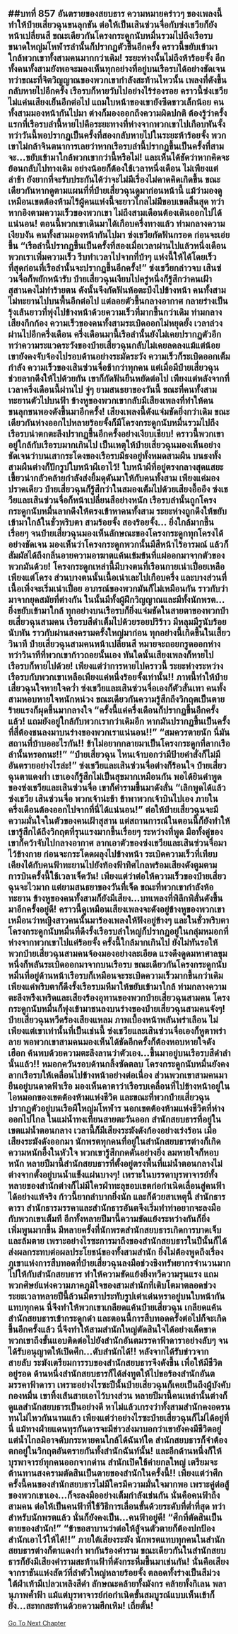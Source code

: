 ##บทที่ 857 อันตรายของสยบธาร
ความหมายคร่าวๆ ของเพลงนี้ทำให้ป๋ายเสี่ยวฉุนขนลุกชัน ต่อให้เป็นเสินซ่วนจื่อกับซ่งเชวียก็ยังหน้าเปลี่ยนสี ขณะเดียวกันโครงกระดูกนับหมื่นรวมไปถึงเรือรบขนาดใหญ่มโหฬารลำนั้นก็ปรากฏตัวขึ้นอีกครั้ง คราวนี้ขยับเข้ามาใกล้พวกเขาทั้งสามคนมากกว่าเดิม!
ระยะห่างนั้นไม่ถึงห้าร้อยจั้ง อีกทั้งคนทั้งสามยังพอจะมองเห็นทุกอย่างที่อยู่บนเรือรบได้อย่างชัดเจน ทว่าขณะที่จิตวิญญาณของพวกเขากำลังสะท้านไหวนั้น เพลงที่ดังขึ้นกลับหายไปอีกครั้ง เรือรบก็หายวับไปอย่างไร้ร่องรอย
คราวนี้ซ่งเชวียไม่แค่นเสียงเย็นอีกต่อไป แถมใบหน้าของเขายังซีดขาวเล็กน้อย คนทั้งสามมองหน้ากันไปมา ต่างก็มองออกถึงความผิดปกติ ต้องรู้ว่าครั้งแรกที่เรือรบลำนี้หายไปคือระยะทางที่ห่างจากพวกเขาไปเกือบพันจั้ง ทว่าวันนี้พอปรากฏเป็นครั้งที่สองกลับหายไปในระยะห้าร้อยจั้ง
พวกเขาไม่กล้าจินตนาการเลยว่าหากเรือรบลำนี้ปรากฏขึ้นเป็นครั้งที่สามจะ...ขยับเข้ามาใกล้พวกเขากว่านี้หรือไม่!
และเห็นได้ชัดว่าหากคิดจะย้อนกลับไปทางเดิม อย่างน้อยก็ต้องใช้เวลาหนึ่งเดือน ไม่เพียงแต่ล่าช้า ยังยากที่จะรับประกันได้ว่าจะไม่มีเรื่องไม่คาดคิดเกิดขึ้น ขณะเดียวกันหากดูตามแผนที่ที่ป๋ายเสี่ยวฉุนดูมาก่อนหน้านี้ แม้ว่ามองดูเหมือนเขตต้องห้ามไร้ผู้คนแห่งนี้จะยาวไกลไม่มีขอบเขตสิ้นสุด ทว่าหากอิงตามความเร็วของพวกเขา ไม่ถึงสามเดือนต้องเดินออกไปได้แน่นอน!
ตอนนี้พวกเขาเดินมาได้เกือบครึ่งทางแล้ว
ท่ามกลางความเงียบงัน คนทั้งสามมองหน้ากันไปมา ซ่งเชวียกัดฟันกรอด ก่อนจะเอ่ยขึ้น
“เรือลำนี้ปรากฏขึ้นเป็นครั้งที่สองเมื่อเวลาผ่านไปแล้วหนึ่งเดือน พวกเราเพิ่มความเร็ว รีบทำเวลาไปจากที่บ้าๆ แห่งนี้ให้ได้โดยเร็วที่สุดก่อนที่เรือลำนั้นจะปรากฏขึ้นอีกครั้ง!” ซ่งเชวียกล่าวจบ เสินซ่วนจื่อก็พยักหน้ารับ ป๋ายเสี่ยวฉุนเงียบไปครู่หนึ่งก็รู้สึกว่าคนเฝ้าสุสานคงไม่ทำร้ายตน ดังนั้นจึงกัดฟันห้อตะบึงไปข้างหน้า คนทั้งสามไม่ทะยานไปบนพื้นอีกต่อไป แต่ลอยตัวขึ้นกลางอากาศ กลายร่างเป็นรุ้งเส้นยาวที่พุ่งไปข้างหน้าด้วยความเร็วที่มากขึ้นกว่าเดิม
ท่ามกลางเสียงกึกก้อง ความเร็วของคนทั้งสามระเบิดออกไม่หยุดยั้ง
เวลาล่วงผ่านไปอีกครึ่งเดือน ครึ่งเดือนมานี้เรือลำนั้นยังไม่เคยปรากฏตัวอีก ทว่าความระแวดระวังของป๋ายเสี่ยวฉุนกลับไม่เคยลดลงแม้แต่น้อย เขายังคงจับจ้องไปรอบด้านอย่างระมัดระวัง ความเร็วก็ระเบิดออกเต็มกำลัง ความเร็วของเสินซ่วนจื่อช้ากว่าทุกคน แต่เมื่อมีป๋ายเสี่ยวฉุนช่วยลากดึงให้ไปด้วยกัน เขาก็กัดฟันยืนหยัดต่อไป
เพียงแต่หลังจากที่เวลาครึ่งเดือนนี้ผ่านไป จู่ๆ ยามสนธยาของวันนี้ ขณะที่คนทั้งสามทะยานตัวไปบนฟ้า ข้างหูของพวกเขากลับมีเสียงเพลงที่ทำให้คนขนลุกขนพองดังขึ้นมาอีกครั้ง!
เสียงเพลงนี้ดังแจ่มชัดยิ่งกว่าเดิม ขณะเดียวกันห่างออกไปหลายร้อยจั้งก็มีโครงกระดูกนับหมื่นรวมไปถึงเรือรบน่าตกตะลึงปรากฏขึ้นอีกครั้งอย่างเงียบเชียบ!
คราวนี้พวกเขาอยู่ใกล้กับเรือรบมากเกินไป เป็นเหตุให้ป๋ายเสี่ยวฉุนมองเห็นอย่างชัดเจนว่าบนเสากระโดงของเรือรบมีธงอยู่ทั้งหมดสามผืน บนธงทั้งสามผืนต่างก็ปักรูปใบหน้าผีเอาไว้!
ใบหน้าผีที่อยู่ตรงกลางสุดแสยะเขี้ยวน่ากลัวคล้ายกำลังส่งยิ้มดุดันมาให้กับคนทั้งสาม เพียงแค่มองปราดเดียว ป๋ายเสี่ยวฉุนก็รู้สึกว่าในสมองเต็มไปด้วยเสียงอื้ออึง
ซ่งเชวียและเสินซ่วนจื่อก็หน้าเปลี่ยนสีอย่างหนัก เรือรบลำนั้นถูกโครงกระดูกนับหมื่นลากดึงให้ตรงเข้าหาคนทั้งสาม ระยะห่างถูกดึงให้ขยับเข้ามาใกล้ในชั่วพริบตา สามร้อยจั้ง สองร้อยจั้ง...
ยิ่งใกล้มากขึ้นเรื่อยๆ จนป๋ายเสี่ยวฉุนมองเห็นลักษณะของโครงกระดูกทุกโครงได้อย่างชัดเจน มองเห็นว่าโครงกระดูกพวกนั้นมีสีหน้าไร้อารมณ์ แล้วก็สัมผัสได้ถึงกลิ่นอายความอาฆาตแค้นเข้มข้นที่แผ่ออกมาจากตัวของพวกมันด้วย!
โครงกระดูกเหล่านี้มีบางตนที่เรือนกายเน่าเปื่อยเหลือเพียงแต่โครง ส่วนบางตนนั้นเนื้อเน่าเละไปเกือบครึ่ง และบางส่วนที่เนื้อเพิ่งจะเริ่มเน่าเปื่อย อาภรณ์ของพวกมันก็ไม่เหมือนกัน ราวกับว่ามาจากยุคสมัยที่ต่างกัน ในนั้นมีทั้งผู้ฝึกวิญญาณและมีทั้งนักพรต...
ยิ่งขยับเข้ามาใกล้ ทุกอย่างบนเรือรบก็ยิ่งแจ่มชัดในสายตาของพวกป๋ายเสี่ยวฉุนสามคน เรือรบสีดำเต็มไปด้วยรอยปริร้าว มีหลุมมีรูนับร้อยนับพัน ราวกับผ่านสงครามครั้งใหญ่มาก่อน
ทุกอย่างนี้เกิดขึ้นในเสี้ยววินาที ป๋ายเสี่ยวฉุนสามคนหน้าเปลี่ยนสี หมายจะถอยกรูดออกห่าง ทว่าวินาทีที่พวกเขาก้าวถอยนั้นเอง ทันใดนั้นเสียงเพลงก็หายไป เรือรบก็หายไปด้วย!
เพียงแต่ว่าการหายไปคราวนี้ ระยะห่างระหว่างเรือรบกับพวกเขาเหลือเพียงแค่หนึ่งร้อยจั้งเท่านั้น!!
ภาพนี้ทำให้ป๋ายเสี่ยวฉุนใจหายใจคว่ำ ซ่งเชวียและเสินซ่วนจื่อเองก็ตัวสั่นเทา คนทั้งสามหอบหายใจหนักหน่วง ขณะเดียวกันความรู้สึกถึงวิกฤตเป็นตายร้ายแรงก็ผุดขึ้นมากลางใจ
“ครั้งนี้แค่ครึ่งเดือนก็ปรากฏขึ้นอีกครั้งแล้ว! แถมยังอยู่ใกล้กับพวกเรากว่าเดิมอีก หากมันปรากฏขึ้นเป็นครั้งที่สี่ต้องชนลงมาบนร่างของพวกเราแน่นอน!!”
“สมควรตายนัก นี่มันสถานที่บ้าบออะไรกัน!! ข้าไม่อยากกลายมาเป็นโครงกระดูกที่ลากเรือลำนั้นหรอกนะ!!”
“ป๋ายเสี่ยวฉุน ไหนเจ้าบอกว่ามีป้ายคำสั่งก็ไม่มีอันตรายอย่างไรล่ะ!”
ซ่งเชวียและเสินซ่วนจื่อต่างก็ร้อนใจ ป๋ายเสี่ยวฉุนตาแดงก่ำ เขาเองก็รู้สึกไม่เป็นสุขมากเหมือนกัน พอได้ยินคำพูดของซ่งเชวียและเสินซ่วนจื่อ เขาก็คำรามขึ้นมาดังลั่น
“เลิกพูดได้แล้ว ซ่งเชวีย เสินซ่วนจื่อ พวกเจ้าน่ะช้า ข้าพาพวกเจ้าบินไปเอง ภายในครึ่งเดือนต้องออกไปจากที่นี่ได้แน่นอน!” ต่อให้ป๋ายเสี่ยวฉุนจะมีความมั่นใจในตัวของคนเฝ้าสุสาน แต่สถานการณ์ในตอนนี้ก็ยังทำให้เขารู้สึกได้ถึงวิกฤตที่รุนแรงมากขึ้นเรื่อยๆ ระหว่างที่พูด มือทั้งคู่ของเขาก็คว้าจับไปกลางอากาศ ลากเอาตัวของซ่งเชวียและเสินซ่วนจื่อมาไว้ข้างกาย ก่อนจะกระโดดผลุงไปข้างหน้า ระเบิดความเร็วที่เทียบเคียงได้กับคนฟ้าทะยานไปยังท้องฟ้าทิศไกลพร้อมเสียงดังตูมตาม
การบินครั้งนี้ใช้เวลาเจ็ดวัน!
เพียงแต่ว่าต่อให้ความเร็วของป๋ายเสี่ยวฉุนจะไวมาก แต่ยามสนธยาของวันที่เจ็ด ขณะที่พวกเขากำลังห้อทะยาน ข้างหูของคนทั้งสามก็ยังมีเสียง...บทเพลงที่พิลึกพิลั่นดังขึ้นมาอีกครั้งอยู่ดี!
คราวนี้ดูเหมือนเสียงเพลงจะดังอยู่ข้างหูของพวกเขา เหมือนว่าหญิงสาวคนนั้นมาร้องเพลงให้ฟังอยู่ข้างๆ และในชั่วพริบตา โครงกระดูกนับหมื่นที่ดึงรั้งเรือรบลำใหญ่ก็ปรากฏอยู่ในกลุ่มหมอกที่ห่างจากพวกเขาไปแค่ร้อยจั้ง
ครั้งนี้ใกล้มากเกินไป ยังไม่ทันรอให้พวกป๋ายเสี่ยวฉุนสามคนจ้องมองอย่างละเอียด แรงดึงดูดมหาศาลขุมหนึ่งก็พลันระเบิดออกมาจากบนเรือรบ ขณะเดียวกันโครงกระดูกนับหมื่นที่อยู่ด้านหน้าเรือรบก็เหมือนจะระเบิดความเร็วมากขึ้นกว่าเดิม เพียงแค่พริบตาก็ดึงรั้งเรือรบมหึมาให้ขยับเข้ามาใกล้ ท่ามกลางความตะลึงพรึงเพริดและเสียงร้องอุทานของพวกป๋ายเสี่ยวฉุนสามคน โครงกระดูกนับหมื่นก็พุ่งเข้ามาชนลงบนร่างของป๋ายเสี่ยวฉุนสามคนจังๆ!
ป๋ายเสี่ยวฉุนหวีดร้องเสียงแหลม ภาพเบื้องหน้าพลันพร่าเลือน ไม่เพียงแต่เขาเท่านั้นที่เป็นเช่นนี้ ซ่งเชวียและเสินซ่วนจื่อเองก็หูตาพร่าลาย พอพวกเขาสามคนมองเห็นได้ชัดอีกครั้งก็ต้องหอบหายใจดังเฮือก ค้นพบด้วยความตะลึงลานว่าตัวเอง...ขึ้นมาอยู่บนเรือรบสีดำลำนั้นแล้ว!!
หมอกควันรอบด้านกลิ้งซัดตลบ โครงกระดูกนับหมื่นยังคงลากเรือรบให้เคลื่อนไปข้างหน้าอย่างต่อเนื่อง ส่วนพวกเขาสามคนมายืนอยู่บนดาดฟ้าเรือ มองเห็นคาตาว่าเรือรบเคลื่อนที่ไปข้างหน้าอยู่ในไอหมอกของเขตต้องห้ามแห่งชีวิต
และขณะที่พวกป๋ายเสี่ยวฉุนปรากฏตัวอยู่บนเรือผีใหญ่มโหฬาร นอกเขตต้องห้ามแห่งชีวิตที่ห่างออกไปไกล ในแม่น้ำทงเทียนสายตะวันออก สำนักสยบธารที่อยู่ในเขตแม่น้ำตอนกลาง เวลานี้ก็มีเสียงระฆังดังก้องอย่างเร่งร้อน
เมื่อเสียงระฆังดังออกมา นักพรตทุกคนที่อยู่ในสำนักสยบธารต่างก็เกิดความหนักอึ้งในหัวใจ พวกเขารู้สึกกดดันอย่างยิ่ง ลมหายใจก็หอบหนัก หลายปีมานี้สำนักสยบธารที่ตั้งอยู่ตรงพื้นที่แม่น้ำตอนกลางไม่ต่างจากตั้งอยู่บนน้ำแข็งแผ่นบางๆ!
เพราะในบรรดาบุรพาจารย์ทั้งหลายของสำนักต่างก็ไม่มีใครฝ่าทะลุขอบเขตก่อกำเนิดเลื่อนสู่คนฟ้าได้อย่างแท้จริง ก้าวนี้ยากลำบากยิ่งนัก และก็ด้วยสาเหตุนี้ สำนักธารดารา สำนักธารมรรคาและสำนักธารอันตจึงเริ่มทำท่าอยากจะลงมือกับพวกเขาเต็มที อีกทั้งหลายปีมานี้ความขัดแย้งระหว่างกันก็ยิ่งเพิ่มพูนมากขึ้น มีหลายครั้งที่นักพรตสำนักสยบธารเกิดการบาดเจ็บและล้มตาย
เพราะอย่างไรซะการมาถึงของสำนักสยบธารในปีนั้นก็ได้ส่งผลกระทบต่อผลประโยชน์ของทั้งสามสำนัก ยิ่งไม่ต้องพูดถึงเรื่องภูเขาแห่งการสืบทอดที่ป๋ายเสี่ยวฉุนลงมือช่วงชิงทรัพยากรจำนวนมากไปให้กับสำนักสยบธาร ทำให้ความขัดแย้งยิ่งทวีความรุนแรง แถมพวกศิษย์แห่งความภาคภูมิใจของสามสำนักที่เติบโตมาตลอดช่วงระยะเวลาหลายปีนี้ล้วนมีตราประทับรูปเต่าเด่นหราอยู่บนใบหน้ากันแทบทุกคน นี่จึงทำให้พวกเขาเกลียดแค้นป๋ายเสี่ยวฉุน เกลียดแค้นสำนักสยบธารเข้ากระดูกดำ
และตอนนี้การสืบทอดครั้งต่อไปก็จะเกิดขึ้นอีกครั้งแล้ว นี่จึงทำให้สามสำนักใหญ่ตัดสินใจได้อย่างเด็ดขาด พวกเขาถึงขั้นแอบติดต่อไปยังสำนักอันตมรรคาฟ้าดาราอย่างลับๆ จนได้รับอนุญาตให้เปิดศึก...ดับสำนักได้!!
หลังจากได้รับข่าวจากสายลับ ระฆังเตรียมการรบของสำนักสยบธารจึงดังขึ้น เพื่อให้มีชีวิตอยู่รอด ด้านหนึ่งสำนักสยบธารก็ได้ส่งทูตให้ไปขอร้องสำนักอันตมรรคาฟ้าดารา เพราะอย่างไรซะปีนั้นป๋ายเสี่ยวฉุนก็เคยเป็นถึงผู้บังคับกองหมื่น เขาทิ้งเส้นสายเอาไว้บางส่วน หลายปีมานี้คนเหล่านั้นต่างก็ดูแลสำนักสยบธารเป็นอย่างดี หาไม่แล้วเกรงว่าทั้งสามสำนักคงอดรนทนไม่ไหวกันนานแล้ว
เพียงแต่ว่าอย่างไรซะป๋ายเสี่ยวฉุนก็ไม่ได้อยู่ที่นี่ แม้ทางฝ่ายแดนทุรกันดารจะมีข่าวส่งมาบอกว่าเขายังคงมีชีวิตอยู่ แต่น้ำไกลมิอาจดับกระหายคนใกล้ได้ฉันท์ใด สำนักสยบธารก็จำต้องตกอยู่ในวิกฤตอันตรายกันทั้งสำนักฉันท์นั้น!
และอีกด้านหนึ่งก็ให้บุรพาจารย์ทุกคนออกจากด่าน สำนักเปิดใช้ค่ายกลใหญ่ เตรียมจะต้านทานสงครามตัดสินเป็นตายของสำนักในครั้งนี้!!
เพียงแต่ว่าศึกครั้งนี้คนของสำนักสยบธารไม่มีใครมีความมั่นใจมากพอ เพราะคู่ต่อสู้ของพวกเขาเอง...ก็จะลงมืออย่างเต็มกำลังเช่นกัน นั่นคือคนฟ้าถึงสามคน ต่อให้เป็นคนฟ้าที่ใช้วิธีการเลื่อนขั้นด้วยระดับที่ต่ำที่สุด ทว่าสำหรับนักพรตแล้ว นั่นก็ยังคงเป็น...คนฟ้าอยู่ดี!
“ศึกที่ตัดสินเป็นตายของสำนัก!”
“ข้าขอสาบานว่าต่อให้สู้จนตัวตายก็ต้องปกป้องสำนักเอาไว้ให้ได้!!” ภายใต้เสียงระฆัง นักพรตแทบทุกคนในสำนักสยบธารต่างก็ตาแดงก่ำ พากันร้องคำราม ขณะเดียวกันในสำนักสยบธารก็ยังมีเสียงคำรามสะท้านฟ้าที่ดังกระหึ่มขึ้นมาเช่นกัน!
นั่นคือเสียงจากราชันแห่งสัตว์ที่ลำตัวใหญ่หลายร้อยจั้ง ตลอดทั้งร่างเป็นสีม่วง ใต้ฝ่าเท้ามีเปลวเพลิงสีดำ ลักษณะคล้ายทั้งมังกร คล้ายทั้งกิเลน พลานุภาพค้ำฟ้า แม้แต่บุรพาจารย์ก่อกำเนิดขั้นสมบูรณ์แบบเห็นเข้าก็ยัง...สะทกสะท้านด้วยความฮึกเหิม!
เถี่ยตั้น!
------


[Go To Next Chapter]( ./4.md)